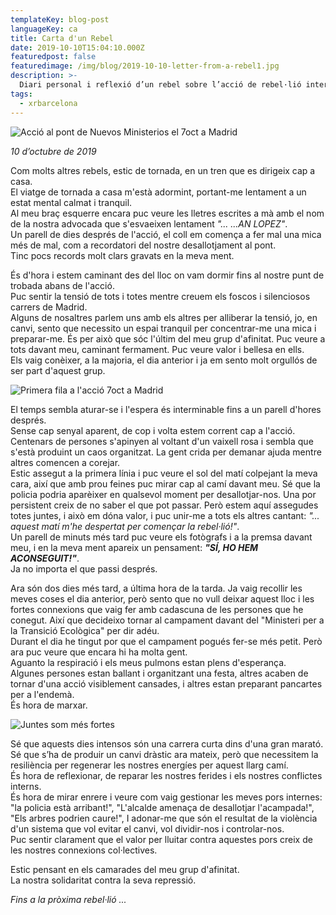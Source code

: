 ```yaml
---
templateKey: blog-post
languageKey: ca
title: Carta d'un Rebel
date: 2019-10-10T15:04:10.000Z
featuredpost: false
featuredimage: /img/blog/2019-10-10-letter-from-a-rebel1.jpg
description: >-
  Diari personal i reflexió d’un rebel sobre l’acció de rebel·lió internacional del 7 d’octubre a Madrid.
tags:
  - xrbarcelona
---
```


![Acció al pont de Nuevos Ministerios el 7oct a Madrid](/img/blog/2019-10-10-letter-from-a-rebel1.jpg)

*10 d’octubre de 2019*

Com molts altres rebels, estic de tornada, en un tren que es dirigeix cap a casa.  
El viatge de tornada a casa m'està adormint, portant-me lentament a un estat mental calmat i tranquil.  
Al meu braç esquerre encara puc veure les lletres escrites a mà amb el nom de la nostra advocada que s'esvaeixen lentament *"... ...AN LOPEZ"*.  
Un parell de dies després de l'acció, el coll em comença a fer mal una mica més de mal, com a recordatori del nostre desallotjament al pont.  
Tinc pocs records molt clars gravats en la meva ment.

És d'hora i estem caminant des del lloc on vam dormir fins al nostre punt de trobada abans de l'acció.  
Puc sentir la tensió de tots i totes mentre creuem els foscos i silenciosos carrers de Madrid.  
Alguns de nosaltres parlem uns amb els altres per alliberar la tensió, jo, en canvi, sento que necessito un espai tranquil per concentrar-me una mica i preparar-me. És per això que sóc l'últim del meu grup d'afinitat. Puc veure a tots davant meu, caminant fermament. Puc veure valor i bellesa en ells.  
Els vaig conèixer, a la majoria, el dia anterior i ja em sento molt orgullós de ser part d'aquest grup.

![Primera fila a l'acció 7oct a Madrid](/img/blog/2019-10-10-letter-from-a-rebel2.jpg)

El temps sembla aturar-se i l'espera és interminable fins a un parell d'hores després.  
Sense cap senyal aparent, de cop i volta estem corrent cap a l'acció. Centenars de persones s'apinyen al voltant d'un vaixell rosa i sembla que s'està produint un caos organitzat. La gent crida per demanar ajuda mentre altres comencen a corejar.  
Estic assegut a la primera línia i puc veure el sol del matí colpejant la meva cara, així que amb prou feines puc mirar cap al camí davant meu.
Sé que la policia podria aparèixer en qualsevol moment per desallotjar-nos. Una por persistent creix de no saber el que pot passar. Però estem aquí assegudes totes juntes, i això em dóna valor, i puc unir-me a tots els altres cantant: *"... aquest matí m'he despertat per començar la rebel·lió!"*.  
Un parell de minuts més tard puc veure els fotògrafs i a la premsa davant meu, i en la meva ment apareix un pensament: ***"SÍ, HO HEM ACONSEGUIT!"***.  
Ja no importa el que passi després.


Ara són dos dies més tard, a última hora de la tarda. Ja vaig recollir les meves coses el dia anterior, però sento que no vull deixar aquest lloc i les fortes connexions que vaig fer amb cadascuna de les persones que he conegut. Així que decideixo tornar al campament davant del "Ministeri per a la Transició Ecològica" per dir adéu.  
Durant el dia he tingut por que el campament pogués fer-se més petit. Però ara puc veure que encara hi ha molta gent.  
Aguanto la respiració i els meus pulmons estan plens d'esperança.  
Algunes persones estan ballant i organitzant una festa, altres acaben de tornar d'una acció visiblement cansades, i altres estan preparant pancartes per a l'endemà.  
És hora de marxar.

![Juntes som més fortes](/img/blog/2019-10-10-letter-from-a-rebel3.jpg)

Sé que aquests dies intensos són una carrera curta dins d'una gran marató. Sé que s’ha de produir un canvi dràstic ara mateix, però que necessitem la resiliència per regenerar les nostres energíes per aquest llarg camí.  
És hora de reflexionar, de reparar les nostres ferides i els nostres conflictes interns.  
És hora de mirar enrere i veure com vaig gestionar les meves pors internes: "la policia està arribant!", "L'alcalde amenaça de desallotjar l'acampada!", "Els arbres podrien caure!", I adonar-me que són el resultat de la violència d'un sistema que vol evitar el canvi, vol dividir-nos i controlar-nos.  
Puc sentir clarament que el valor per lluitar contra aquestes pors creix de les nostres connexions col·lectives.  

Estic pensant en els camarades del meu grup d'afinitat.  
La nostra solidaritat contra la seva repressió.

*Fins a la pròxima rebel·lió ...*
